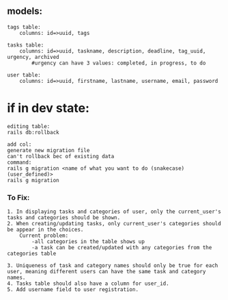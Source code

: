 ## models:
    tags table:
        columns: id=>uuid, tags

    tasks table: 
        columns: id=>uuid, taskname, description, deadline, tag_uuid, urgency, archived
            #urgency can have 3 values: completed, in progress, to do

    user table:
        columns: id=>uuid, firstname, lastname, username, email, password 



# if in dev state:
    editing table:
    rails db:rollback

    add col:
    generate new migration file
    can't rollback bec of existing data
    command:
    rails g migration <name of what you want to do (snakecase) (user_defined)>
    rails g migration 


### To Fix:
    1. In displaying tasks and categories of user, only the current_user's
    tasks and categories should be shown.
    2. When creating/updating tasks, only current_user's categories should be appear in the choices.
        Current problem:
            -all categories in the table shows up
            -a task can be created/updated with any categories from the categories table
            
    3. Uniqueness of task and category names should only be true for each user, meaning different users can have the same task and category names.
    4. Tasks table should also have a column for user_id.
    5. Add username field to user registration.
